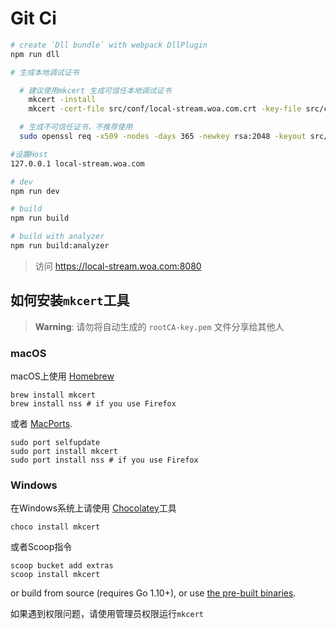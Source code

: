 Git Ci
===

``` bash
# create `Dll bundle` with webpack DllPlugin
npm run dll

# 生成本地调试证书

  # 建议使用mkcert 生成可信任本地调试证书
    mkcert -install
    mkcert -cert-file src/conf/local-stream.woa.com.crt -key-file src/conf/local-stream.woa.com.key local-stream.woa.com

  # 生成不可信任证书，不推荐使用
  sudo openssl req -x509 -nodes -days 365 -newkey rsa:2048 -keyout src/conf/local-stream.woa.com.key -out src/conf/local-stream.woa.com.crt

#设置Host
127.0.0.1 local-stream.woa.com

# dev
npm run dev

# build
npm run build

# build with analyzer
npm run build:analyzer

```
> 访问 https://local-stream.woa.com:8080


## 如何安装`mkcert`工具

> **Warning**: 请勿将自动生成的 `rootCA-key.pem` 文件分享给其他人

### macOS

macOS上使用 [Homebrew](https://brew.sh/)

```
brew install mkcert
brew install nss # if you use Firefox
```

或者 [MacPorts](https://www.macports.org/).

```
sudo port selfupdate
sudo port install mkcert
sudo port install nss # if you use Firefox
```
### Windows

在Windows系统上请使用 [Chocolatey](https://chocolatey.org)工具

```
choco install mkcert
```

或者Scoop指令

```
scoop bucket add extras
scoop install mkcert
```

or build from source (requires Go 1.10+), or use [the pre-built binaries](https://github.com/FiloSottile/mkcert/releases).

如果遇到权限问题，请使用管理员权限运行`mkcert`
